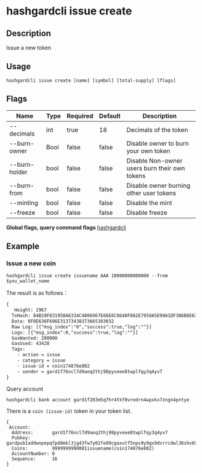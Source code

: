 # hashgardcli issue create

## Description

Issue a new token

## Usage

```shell
hashgardcli issue create [name] [symbol] [total-supply] [flags]
```

## Flags

| Name          | Type| Required  | Default| Description                               |
| ------------- | ---- | -------- | ------ | --------------------------------------- |
| --decimals    | int  | true   | 18     | Decimals of the token |
| --burn-owner  | Bool | false   | false  | Disable owner to burn your own token|
| --burn-holder | bool | false  | false  | Disable Non-owner users burn their own tokens|
| --burn-from   | bool | false   | false  | Disable owner burning other user tokens|
| --minting     | bool | false   | false  | Disable the mint              |
| --freeze      | bool | false | false  | Disable freeze          |

**Global flags, query command flags** [hashgardcli](../README.md)

## Example

### Issue a new coin

```shell
hashgardcli issue create issuename AAA 10000000000000 --from $you_wallet_name
```

The result is as follows：

```txt
{
   Height: 2967
  TxHash: 84B19F831958A6334C4806967E66E6C8640F0A2E7958A5E99A1DF3B6B6E6378C
  Data: 0F0E636F696E31373438373665383032
  Raw Log: [{"msg_index":"0","success":true,"log":""}]
  Logs: [{"msg_index":0,"success":true,"log":""}]
  GasWanted: 200000
  GasUsed: 43428
  Tags:
    - action = issue
    - category = issue
    - issue-id = coin174876e802
    - sender = gard1f76ncl7d9aeq2thj98pyveee8twplfqy3q4yv7
}
```

Query account

```shell
hashgardcli bank account gard1f203m5q7hr4tkf0vredrn4wpxkx7zngn4pntye
```

There is a `coin (issue-id)` token in your token list.

```shell
{
 Account:
  Address:       gard1f76ncl7d9aeq2thj98pyveee8twplfqy3q4yv7
  Pubkey:        gardpub1addwnpepqfpd8mkl3jg43fw7y02fe99cgaxutf5npv9y9gx9dvrrcdwl36shv694apw
  Coins:         9999999990001issuename(coin174876e802)
  AccountNumber: 0
  Sequence:      16
}
```
